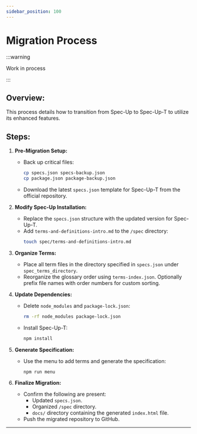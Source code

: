 ```yaml
---
sidebar_position: 100
---
```


# Migration Process

:::warning

Work in process

:::


## Overview:
This process details how to transition from Spec-Up to Spec-Up-T to utilize its enhanced features.

## Steps:

1. **Pre-Migration Setup:**
   - Back up critical files:
     ```bash
     cp specs.json specs-backup.json
     cp package.json package-backup.json
     ```
   - Download the latest `specs.json` template for Spec-Up-T from the official repository.

2. **Modify Spec-Up Installation:**
   - Replace the `specs.json` structure with the updated version for Spec-Up-T.
   - Add `terms-and-definitions-intro.md` to the `/spec` directory:
     ```bash
     touch spec/terms-and-definitions-intro.md
     ```

3. **Organize Terms:**
   - Place all term files in the directory specified in `specs.json` under `spec_terms_directory`.
   - Reorganize the glossary order using `terms-index.json`. Optionally prefix file names with order numbers for custom sorting.

4. **Update Dependencies:**
   - Delete `node_modules` and `package-lock.json`:
     ```bash
     rm -rf node_modules package-lock.json
     ```
   - Install Spec-Up-T:
     ```bash
     npm install
     ```

5. **Generate Specification:**
   - Use the menu to add terms and generate the specification:
     ```bash
     npm run menu
     ```

6. **Finalize Migration:**
   - Confirm the following are present:
     - Updated `specs.json`.
     - Organized `/spec` directory.
     - `docs/` directory containing the generated `index.html` file.
   - Push the migrated repository to GitHub.

---
